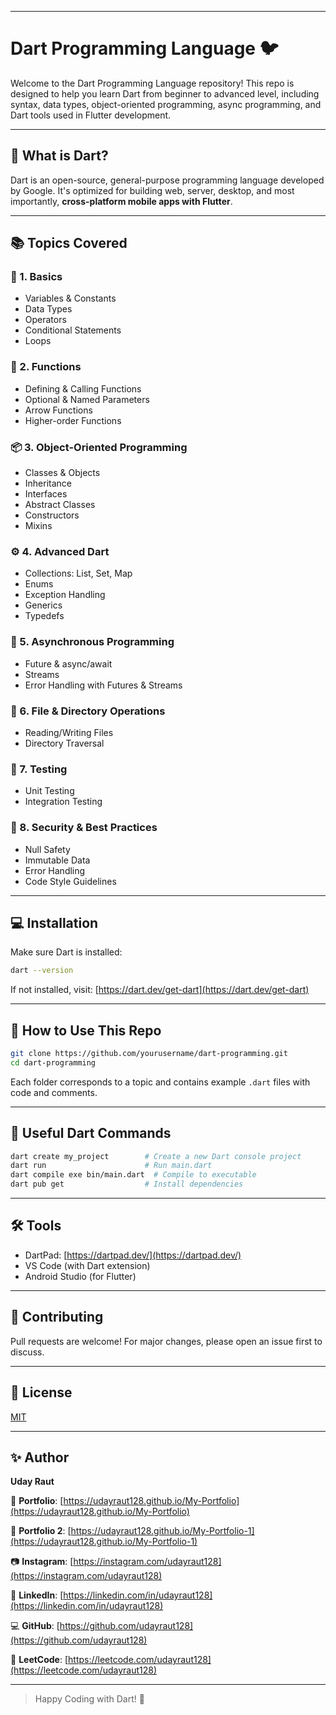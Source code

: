 

---


# Dart Programming Language 🐦

Welcome to the Dart Programming Language repository! This repo is designed to help you learn Dart from beginner to advanced level, including syntax, data types, object-oriented programming, async programming, and Dart tools used in Flutter development.

---

## 🚀 What is Dart?

Dart is an open-source, general-purpose programming language developed by Google. It's optimized for building web, server, desktop, and most importantly, **cross-platform mobile apps with Flutter**.

---

## 📚 Topics Covered

### 🧱 1. Basics
- Variables & Constants
- Data Types
- Operators
- Conditional Statements
- Loops

### 🧰 2. Functions
- Defining & Calling Functions
- Optional & Named Parameters
- Arrow Functions
- Higher-order Functions

### 📦 3. Object-Oriented Programming
- Classes & Objects
- Inheritance
- Interfaces
- Abstract Classes
- Constructors
- Mixins

### ⚙️ 4. Advanced Dart
- Collections: List, Set, Map
- Enums
- Exception Handling
- Generics
- Typedefs

### 🧵 5. Asynchronous Programming
- Future & async/await
- Streams
- Error Handling with Futures & Streams

### 📁 6. File & Directory Operations
- Reading/Writing Files
- Directory Traversal

### 🧪 7. Testing
- Unit Testing
- Integration Testing

### 🔐 8. Security & Best Practices
- Null Safety
- Immutable Data
- Error Handling
- Code Style Guidelines

---

## 💻 Installation

Make sure Dart is installed:

```bash
dart --version
````

If not installed, visit: [https://dart.dev/get-dart](https://dart.dev/get-dart)

---

## 🧠 How to Use This Repo

```bash
git clone https://github.com/yourusername/dart-programming.git
cd dart-programming
```

Each folder corresponds to a topic and contains example `.dart` files with code and comments.

---

## 📌 Useful Dart Commands

```bash
dart create my_project        # Create a new Dart console project
dart run                      # Run main.dart
dart compile exe bin/main.dart  # Compile to executable
dart pub get                  # Install dependencies
```

---

## 🛠 Tools

* DartPad: [https://dartpad.dev/](https://dartpad.dev/)
* VS Code (with Dart extension)
* Android Studio (for Flutter)

---

## 🙌 Contributing

Pull requests are welcome! For major changes, please open an issue first to discuss.

---

## 📄 License

[MIT](LICENSE)

---

## ✨ Author

**Uday Raut**

📱 **Portfolio**: [https://udayraut128.github.io/My-Portfolio](https://udayraut128.github.io/My-Portfolio)

📱 **Portfolio 2**: [https://udayraut128.github.io/My-Portfolio-1](https://udayraut128.github.io/My-Portfolio-1)

📷 **Instagram**: [https://instagram.com/udayraut128](https://instagram.com/udayraut128)

💼 **LinkedIn**: [https://linkedin.com/in/udayraut128](https://linkedin.com/in/udayraut128)

💻 **GitHub**: [https://github.com/udayraut128](https://github.com/udayraut128)

🧠 **LeetCode**: [https://leetcode.com/udayraut128](https://leetcode.com/udayraut128)

---

> Happy Coding with Dart! 🚀

 

 
